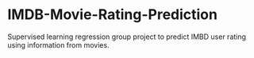 # IMDB-Movie-Rating-Prediction
Supervised learning regression group project to predict IMBD user rating using information from movies.
